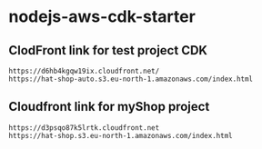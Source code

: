 # nodejs-aws-cdk-starter
## ClodFront link for test project CDK

```link
https://d6hb4kgqw19ix.cloudfront.net/
https://hat-shop-auto.s3.eu-north-1.amazonaws.com/index.html
```

## Cloudfront link for myShop project 

```link 
https://d3psqo87k5lrtk.cloudfront.net
https://hat-shop.s3.eu-north-1.amazonaws.com/index.html
```

